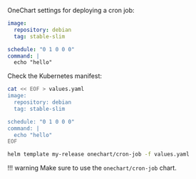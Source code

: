 OneChart settings for deploying a cron job:

```yaml
image:
  repository: debian
  tag: stable-slim

schedule: "0 1 0 0 0"
command: |
  echo "hello"
```

Check the Kubernetes manifest:

```bash
cat << EOF > values.yaml
image:
  repository: debian
  tag: stable-slim

schedule: "0 1 0 0 0"
command: |
  echo "hello"
EOF

helm template my-release onechart/cron-job -f values.yaml
```

!!! warning
    Make sure to use the `onechart/cron-job` chart.
